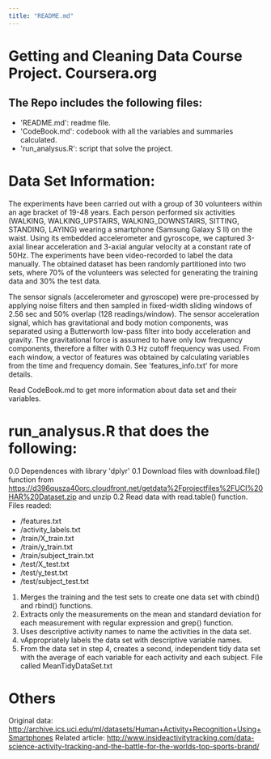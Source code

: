 ```yaml
---
title: "README.md"
---
```

Getting and Cleaning Data Course Project. Coursera.org
==================================================================

The Repo includes the following files:
--------------------------------------

- 'README.md': readme file.
- 'CodeBook.md': codebook with all the variables and summaries calculated.
- 'run_analysus.R': script that solve the project.


Data Set Information:
======================================

The experiments have been carried out with a group of 30 volunteers within an age bracket of 19-48 years. Each person performed six activities (WALKING, WALKING_UPSTAIRS, WALKING_DOWNSTAIRS, SITTING, STANDING, LAYING) wearing a smartphone (Samsung Galaxy S II) on the waist. Using its embedded accelerometer and gyroscope, we captured 3-axial linear acceleration and 3-axial angular velocity at a constant rate of 50Hz. The experiments have been video-recorded to label the data manually. The obtained dataset has been randomly partitioned into two sets, where 70% of the volunteers was selected for generating the training data and 30% the test data. 

The sensor signals (accelerometer and gyroscope) were pre-processed by applying noise filters and then sampled in fixed-width sliding windows of 2.56 sec and 50% overlap (128 readings/window). The sensor acceleration signal, which has gravitational and body motion components, was separated using a Butterworth low-pass filter into body acceleration and gravity. The gravitational force is assumed to have only low frequency components, therefore a filter with 0.3 Hz cutoff frequency was used. From each window, a vector of features was obtained by calculating variables from the time and frequency domain. See 'features_info.txt' for more details. 

Read CodeBook.md to get more information about data set and their variables.


run_analysus.R that does the following:
=========================================
0.0 Dependences with library 'dplyr'
0.1 Download files with download.file() function from https://d396qusza40orc.cloudfront.net/getdata%2Fprojectfiles%2FUCI%20HAR%20Dataset.zip and unzip
0.2 Read data with read.table() function. Files readed: 
  - /features.txt 
  - /activity_labels.txt 
  - /train/X_train.txt 
  - /train/y_train.txt
  - /train/subject_train.txt
  - /test/X_test.txt 
  - /test/y_test.txt
  - /test/subject_test.txt
1. Merges the training and the test sets to create one data set with cbind() and rbind() functions.
2. Extracts only the measurements on the mean and standard deviation for each measurement with regular expression and grep() function.
3. Uses descriptive activity names to name the activities in the data set.
4. vAppropriately labels the data set with descriptive variable names.
5. From the data set in step 4, creates a second, independent tidy data set with the average of each variable for each activity and each subject. File called MeanTidyDataSet.txt


Others
=========================================
Original data: http://archive.ics.uci.edu/ml/datasets/Human+Activity+Recognition+Using+Smartphones
Related article: http://www.insideactivitytracking.com/data-science-activity-tracking-and-the-battle-for-the-worlds-top-sports-brand/
